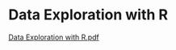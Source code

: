 # Data Exploration with R
[Data Exploration with R.pdf](https://aniketmitra001.github.io/data-exploration-with-r/data-exploration-with-r.pdf)
